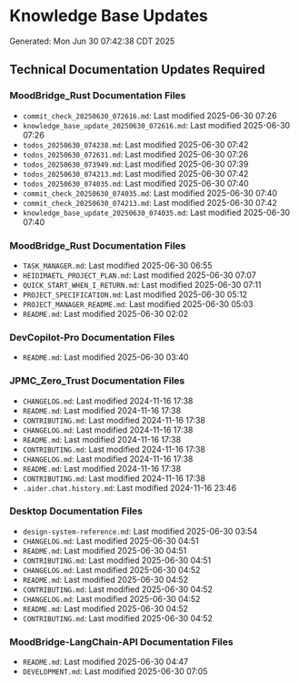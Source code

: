 # Knowledge Base Updates
Generated: Mon Jun 30 07:42:38 CDT 2025

## Technical Documentation Updates Required

### MoodBridge_Rust Documentation Files
- `commit_check_20250630_072616.md`: Last modified 2025-06-30 07:26
- `knowledge_base_update_20250630_072616.md`: Last modified 2025-06-30 07:26
- `todos_20250630_074238.md`: Last modified 2025-06-30 07:42
- `todos_20250630_072631.md`: Last modified 2025-06-30 07:26
- `todos_20250630_073949.md`: Last modified 2025-06-30 07:39
- `todos_20250630_074213.md`: Last modified 2025-06-30 07:42
- `todos_20250630_074035.md`: Last modified 2025-06-30 07:40
- `commit_check_20250630_074035.md`: Last modified 2025-06-30 07:40
- `commit_check_20250630_074213.md`: Last modified 2025-06-30 07:42
- `knowledge_base_update_20250630_074035.md`: Last modified 2025-06-30 07:40

### MoodBridge_Rust Documentation Files
- `TASK_MANAGER.md`: Last modified 2025-06-30 06:55
- `HEIDIMAETL_PROJECT_PLAN.md`: Last modified 2025-06-30 07:07
- `QUICK_START_WHEN_I_RETURN.md`: Last modified 2025-06-30 07:11
- `PROJECT_SPECIFICATION.md`: Last modified 2025-06-30 05:12
- `PROJECT_MANAGER_README.md`: Last modified 2025-06-30 05:03
- `README.md`: Last modified 2025-06-30 02:02

### DevCopilot-Pro Documentation Files
- `README.md`: Last modified 2025-06-30 03:40

### JPMC_Zero_Trust Documentation Files
- `CHANGELOG.md`: Last modified 2024-11-16 17:38
- `README.md`: Last modified 2024-11-16 17:38
- `CONTRIBUTING.md`: Last modified 2024-11-16 17:38
- `CHANGELOG.md`: Last modified 2024-11-16 17:38
- `README.md`: Last modified 2024-11-16 17:38
- `CONTRIBUTING.md`: Last modified 2024-11-16 17:38
- `CHANGELOG.md`: Last modified 2024-11-16 17:38
- `README.md`: Last modified 2024-11-16 17:38
- `CONTRIBUTING.md`: Last modified 2024-11-16 17:38
- `.aider.chat.history.md`: Last modified 2024-11-16 23:46

### Desktop Documentation Files
- `design-system-reference.md`: Last modified 2025-06-30 03:54
- `CHANGELOG.md`: Last modified 2025-06-30 04:51
- `README.md`: Last modified 2025-06-30 04:51
- `CONTRIBUTING.md`: Last modified 2025-06-30 04:51
- `CHANGELOG.md`: Last modified 2025-06-30 04:52
- `README.md`: Last modified 2025-06-30 04:52
- `CONTRIBUTING.md`: Last modified 2025-06-30 04:52
- `CHANGELOG.md`: Last modified 2025-06-30 04:52
- `README.md`: Last modified 2025-06-30 04:52
- `CONTRIBUTING.md`: Last modified 2025-06-30 04:52

### MoodBridge-LangChain-API Documentation Files
- `README.md`: Last modified 2025-06-30 04:47
- `DEVELOPMENT.md`: Last modified 2025-06-30 07:05
